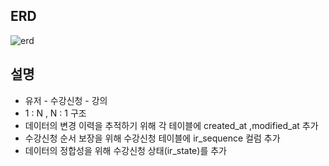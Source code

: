 ## ERD

![erd](https://github.com/user-attachments/assets/609bd084-7b04-41e9-8793-7819f2a40980)

## 설명
- 유저 - 수강신청 - 강의
-    1 : N  ,  N : 1 구조
- 데이터의 변경 이력을 추적하기 위해 각 테이블에 created_at ,modified_at 추가
- 수강신청 순서 보장을 위해 수강신청 테이블에 ir_sequence 컬럼 추가
- 데이터의 정합성을 위해 수강신청 상태(ir_state)를 추가
